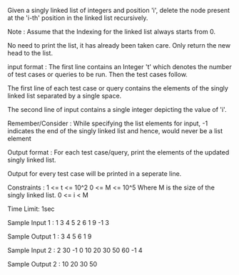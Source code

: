 Given a singly linked list of integers and position 'i', delete the node present at the 'i-th' position in the linked list recursively.

Note :
Assume that the Indexing for the linked list always starts from 0.

No need to print the list, it has already been taken care. Only return the new head to the list.

input format :
The first line contains an Integer 't' which denotes the number of test cases or queries to be run. Then the test cases follow.

The first line of each test case or query contains the elements of the singly linked list separated by a single space.

The second line of input contains a single integer depicting the value of 'i'.

Remember/Consider :
While specifying the list elements for input, -1 indicates the end of the singly linked list and hence, would never be a list element

Output format :
For each test case/query, print the elements of the updated singly linked list.

Output for every test case will be printed in a seperate line.

Constraints :
1 <= t <= 10^2
0 <= M <= 10^5
Where M is the size of the singly linked list.
0 <= i < M

Time Limit:  1sec

Sample Input 1 :
1
3 4 5 2 6 1 9 -1
3

Sample Output 1 :
3 4 5 6 1 9

Sample Input 2 :
2
30 -1
0
10 20 30 50 60 -1
4

Sample Output 2 :
10 20 30 50 
